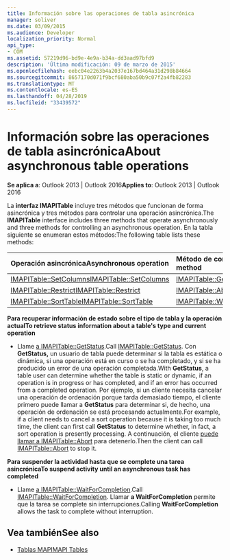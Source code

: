 ```yaml
---
title: Información sobre las operaciones de tabla asincrónica
manager: soliver
ms.date: 03/09/2015
ms.audience: Developer
localization_priority: Normal
api_type:
- COM
ms.assetid: 57219d96-bd9e-4e9a-b34a-dd3aad97bfd9
description: 'Última modificación: 09 de marzo de 2015'
ms.openlocfilehash: eebc04e2263b4a2037e167bd464a31d298b84664
ms.sourcegitcommit: 8657170d071f9bcf680aba50b9c07f2a4fb82283
ms.translationtype: MT
ms.contentlocale: es-ES
ms.lasthandoff: 04/28/2019
ms.locfileid: "33439572"
---
```

# <a name="about-asynchronous-table-operations"></a><span data-ttu-id="b3883-103">Información sobre las operaciones de tabla asincrónica</span><span class="sxs-lookup"><span data-stu-id="b3883-103">About asynchronous table operations</span></span>
 
<span data-ttu-id="b3883-104">**Se aplica a**: Outlook 2013 | Outlook 2016</span><span class="sxs-lookup"><span data-stu-id="b3883-104">**Applies to**: Outlook 2013 | Outlook 2016</span></span> 
  
<span data-ttu-id="b3883-105">La **interfaz IMAPITable** incluye tres métodos que funcionan de forma asincrónica y tres métodos para controlar una operación asincrónica.</span><span class="sxs-lookup"><span data-stu-id="b3883-105">The **IMAPITable** interface includes three methods that operate asynchronously and three methods for controlling an asynchronous operation.</span></span> <span data-ttu-id="b3883-106">En la tabla siguiente se enumeran estos métodos:</span><span class="sxs-lookup"><span data-stu-id="b3883-106">The following table lists these methods:</span></span> 
  
|<span data-ttu-id="b3883-107">**Operación asincrónica**</span><span class="sxs-lookup"><span data-stu-id="b3883-107">**Asynchronous operation**</span></span>|<span data-ttu-id="b3883-108">**Método de control asincrónico**</span><span class="sxs-lookup"><span data-stu-id="b3883-108">**Asynchronous control method**</span></span>|
|:-----|:-----|
|[<span data-ttu-id="b3883-109">IMAPITable::SetColumns</span><span class="sxs-lookup"><span data-stu-id="b3883-109">IMAPITable::SetColumns</span></span>](imapitable-setcolumns.md) <br/> |[<span data-ttu-id="b3883-110">IMAPITable::GetStatus</span><span class="sxs-lookup"><span data-stu-id="b3883-110">IMAPITable::GetStatus</span></span>](imapitable-getstatus.md) <br/> |
|[<span data-ttu-id="b3883-111">IMAPITable::Restrict</span><span class="sxs-lookup"><span data-stu-id="b3883-111">IMAPITable::Restrict</span></span>](imapitable-restrict.md) <br/> |[<span data-ttu-id="b3883-112">IMAPITable::Abort</span><span class="sxs-lookup"><span data-stu-id="b3883-112">IMAPITable::Abort</span></span>](imapitable-abort.md) <br/> |
|[<span data-ttu-id="b3883-113">IMAPITable::SortTable</span><span class="sxs-lookup"><span data-stu-id="b3883-113">IMAPITable::SortTable</span></span>](imapitable-sorttable.md) <br/> |[<span data-ttu-id="b3883-114">IMAPITable::WaitForCompletion</span><span class="sxs-lookup"><span data-stu-id="b3883-114">IMAPITable::WaitForCompletion</span></span>](imapitable-waitforcompletion.md) <br/> |
   
<span data-ttu-id="b3883-115">**Para recuperar información de estado sobre el tipo de tabla y la operación actual**</span><span class="sxs-lookup"><span data-stu-id="b3883-115">**To retrieve status information about a table's type and current operation**</span></span>
  
- <span data-ttu-id="b3883-116">Llame [a IMAPITable::GetStatus](imapitable-getstatus.md).</span><span class="sxs-lookup"><span data-stu-id="b3883-116">Call [IMAPITable::GetStatus](imapitable-getstatus.md).</span></span> <span data-ttu-id="b3883-117">Con **GetStatus,** un usuario de tabla puede determinar si la tabla es estática o dinámica, si una operación está en curso o se ha completado, y si se ha producido un error de una operación completada.</span><span class="sxs-lookup"><span data-stu-id="b3883-117">With **GetStatus**, a table user can determine whether the table is static or dynamic, if an operation is in progress or has completed, and if an error has occurred from a completed operation.</span></span> <span data-ttu-id="b3883-118">Por ejemplo, si un cliente necesita cancelar una operación de ordenación porque tarda demasiado tiempo, el cliente primero puede llamar a **GetStatus** para determinar si, de hecho, una operación de ordenación se está procesando actualmente.</span><span class="sxs-lookup"><span data-stu-id="b3883-118">For example, if a client needs to cancel a sort operation because it is taking too much time, the client can first call **GetStatus** to determine whether, in fact, a sort operation is presently processing.</span></span> <span data-ttu-id="b3883-119">A continuación, el cliente [puede llamar a IMAPITable::Abort](imapitable-abort.md) para detenerlo.</span><span class="sxs-lookup"><span data-stu-id="b3883-119">Then the client can call [IMAPITable::Abort](imapitable-abort.md) to stop it.</span></span> 
    
<span data-ttu-id="b3883-120">**Para suspender la actividad hasta que se complete una tarea asincrónica**</span><span class="sxs-lookup"><span data-stu-id="b3883-120">**To suspend activity until an asynchronous task has completed**</span></span>
  
- <span data-ttu-id="b3883-121">Llame [a IMAPITable::WaitForCompletion](imapitable-waitforcompletion.md).</span><span class="sxs-lookup"><span data-stu-id="b3883-121">Call [IMAPITable::WaitForCompletion](imapitable-waitforcompletion.md).</span></span> <span data-ttu-id="b3883-122">Llamar **a WaitForCompletion** permite que la tarea se complete sin interrupciones.</span><span class="sxs-lookup"><span data-stu-id="b3883-122">Calling **WaitForCompletion** allows the task to complete without interruption.</span></span> 
    
## <a name="see-also"></a><span data-ttu-id="b3883-123">Vea también</span><span class="sxs-lookup"><span data-stu-id="b3883-123">See also</span></span>

- [<span data-ttu-id="b3883-124">Tablas MAPI</span><span class="sxs-lookup"><span data-stu-id="b3883-124">MAPI Tables</span></span>](mapi-tables.md)

